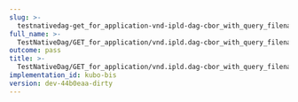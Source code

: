```yaml
---
slug: >-
  testnativedag-get_for_application-vnd-ipld-dag-cbor_with_query_filename_includes_content-disposition_with_custom_filename-header_content-disposition
full_name: >-
  TestNativeDag/GET_for_application/vnd.ipld.dag-cbor_with_query_filename_includes_Content-Disposition_with_custom_filename/Header_Content-Disposition
outcome: pass
title: >-
  TestNativeDag/GET_for_application/vnd.ipld.dag-cbor_with_query_filename_includes_Content-Disposition_with_custom_filename/Header_Content-Disposition
implementation_id: kubo-bis
version: dev-44b0eaa-dirty
---
```


